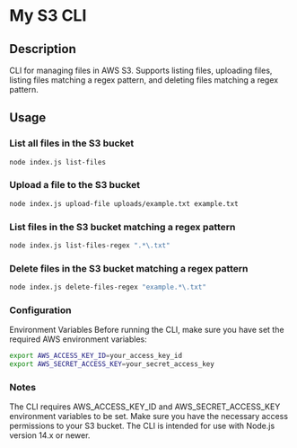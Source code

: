 # My S3 CLI

## Description
CLI for managing files in AWS S3. Supports listing files, uploading files, listing files matching a regex pattern, and deleting files matching a regex pattern.

## Usage

### List all files in the S3 bucket

```bash
node index.js list-files
```


### Upload a file to the S3 bucket

```bash
node index.js upload-file uploads/example.txt example.txt
```

### List files in the S3 bucket matching a regex pattern

```bash
node index.js list-files-regex ".*\.txt"
```

### Delete files in the S3 bucket matching a regex pattern

```bash
node index.js delete-files-regex "example.*\.txt"
```

### Configuration
Environment Variables
Before running the CLI, make sure you have set the required AWS environment variables:

```bash
export AWS_ACCESS_KEY_ID=your_access_key_id
export AWS_SECRET_ACCESS_KEY=your_secret_access_key
```

### Notes
The CLI requires AWS_ACCESS_KEY_ID and AWS_SECRET_ACCESS_KEY environment variables to be set.
Make sure you have the necessary access permissions to your S3 bucket.
The CLI is intended for use with Node.js version 14.x or newer.
